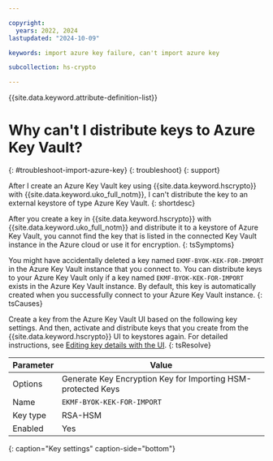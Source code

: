 ```yaml
---

copyright:
  years: 2022, 2024
lastupdated: "2024-10-09"

keywords: import azure key failure, can't import azure key

subcollection: hs-crypto

---
```


{{site.data.keyword.attribute-definition-list}}



# Why can't I distribute keys to Azure Key Vault?
{: #troubleshoot-import-azure-key}
{: troubleshoot}
{: support}

After I create an Azure Key Vault key using {{site.data.keyword.hscrypto}} with {{site.data.keyword.uko_full_notm}}, I can't distribute the key to an external keystore of type Azure Key Vault.
{: shortdesc}

After you create a key in {{site.data.keyword.hscrypto}} with {{site.data.keyword.uko_full_notm}} and distribute it to a keystore of Azure Key Vault, you cannot find the key that is listed in the connected Key Vault instance in the Azure cloud or use it for encryption.
{: tsSymptoms}

You might have accidentally deleted a key named `EKMF-BYOK-KEK-FOR-IMPORT` in the Azure Key Vault instance that you connect to. You can distribute keys to your Azure Key Vault only if a key named `EKMF-BYOK-KEK-FOR-IMPORT` exists in the Azure Key Vault instance. By default, this key is automatically created when you successfully connect to your Azure Key Vault instance. 
{: tsCauses}

Create a key from the Azure Key Vault UI based on the following key settings. And then, activate and distribute keys that you create from the {{site.data.keyword.hscrypto}} UI to keystores again. For detailed instructions, see [Editing key details with the UI](/docs/hs-crypto?topic=hs-crypto-edit-kms-keys).
{: tsResolve}


| Parameter | Value |
| --------- | ----- |
| Options   | Generate Key Encryption Key for Importing HSM-protected Keys |
| Name      | `EKMF-BYOK-KEK-FOR-IMPORT` |
| Key type  | RSA-HSM |
| Enabled   | Yes     |
{: caption="Key settings" caption-side="bottom"}
